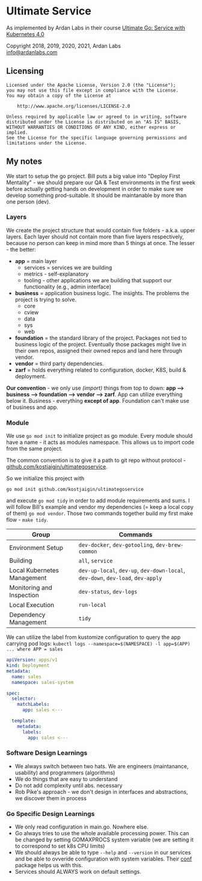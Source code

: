 # Ultimate Service

As implemented by Ardan Labs in their course [Ultimate Go: Service with Kubernetes 4.0](https://github.com/ardanlabs/service/wiki/course-outline)

Copyright 2018, 2019, 2020, 2021, Ardan Labs  
info@ardanlabs.com

## Licensing

```
Licensed under the Apache License, Version 2.0 (the "License");
you may not use this file except in compliance with the License.
You may obtain a copy of the License at

    http://www.apache.org/licenses/LICENSE-2.0

Unless required by applicable law or agreed to in writing, software
distributed under the License is distributed on an "AS IS" BASIS,
WITHOUT WARRANTIES OR CONDITIONS OF ANY KIND, either express or implied.
See the License for the specific language governing permissions and
limitations under the License.
```

## My notes

We start to setup the go project. Bill puts a big value into "Deploy First Mentality" - we should prepare our QA & Test environments in the first week before actually getting hands on development in order to make sure we develop something prod-suitable. It should be maintanable by more than one person (dev).

### Layers

We create the project structure that would contain five folders - a.k.a. upper layers. Each layer should not contain more than five layers respectively, because no person can keep in mind more than 5 things at once. The lesser - the better:

- **app** = main layer
    - services = services we are building
    - metrics - self-explanatory
    - tooling - other applications we are building that support our functionality (e.g., admin interface)
- **business** = application business logic. The insights. The problems the project is trying to solve.
    - core
    - cview
    - data
    - sys
    - web
- **foundation** = the standard library of the project. Packages not tied to business logic of the project. Eventually those packages might live in their own repos, assigned their owned repos and land here through vendor.
- **vendor** = third party dependencies.
- **zarf**  = holds everything related to configuration, docker, K8S, build & deployment.

**Our convention** - we only use *(import)* things from top to down: **app --> business --> foundation --> vendor --> zarf**. App can utilize everything below it. Business - everything **except of app**. Foundation can't make use of business and app. 

### Module

We use `go mod init` to initialize project as go module. Every module should have a name - it acts as modules namespace. This allows us to import code from the same project. 

The common convention is to give it a path to git repo without protocol - [github.com/kostjaigin/ultimategoservice](https://github.com/kostjaigin/ultimategoservice). 

So we initialize this project with
```
go mod init github.com/kostjaigin/ultimategoservice
```

and execute `go mod tidy` in order to add module requirements and sums. I will follow Bill's example and vendor my dependencies (= keep a local copy of them) `go mod vendor`. Those two commands together build my first make flow - `make tidy`.

| Group                     | Commands                  |
|---------------------------|---------------------------|
| Environment Setup         | `dev-docker`, `dev-gotooling`, `dev-brew-common` |
| Building                  | `all`, `service` |
| Local Kubernetes Management | `dev-up-local`, `dev-up`, `dev-down-local`, `dev-down`, `dev-load`, `dev-apply` |
| Monitoring and Inspection | `dev-status`, `dev-logs`             |
| Local Execution           | `run-local`              |
| Dependency Management     | `tidy`                   |


We can utilize the label from kustomize configuration to query the app carrying pod logs:
`kubectl logs --namespace=$(NAMESPACE) -l app=$(APP) ... where APP = sales`

```yaml
apiVersion: apps/v1
kind: Deployment
metadata:
  name: sales
  namespace: sales-system

spec:
  selector:
    matchLabels:
      app: sales <---

  template:
    metadata:
      labels:
        app: sales <---
```

### Software Design Learnings

- We always switch between two hats. We are engineers (maintanance, usability) and programmers (algorithms)
- We do things that are easy to understand
- Do not add complexity until abs. necessary
- Rob Pike's approach - we don't design in interfaces and abstractions, we discover them in process

### Go Specific Design Learnings

- We only read configuration in main.go. Nowhere else.
- Go always tries to use the whole available processing power. This can be changed by setting GOMAXPROCS system variable (we are setting it to correspond to set k8s CPU limits) 
- We should always be able to type `--help` and `--version` in our services and be able to ovveride configuration with system variables. Their [conf](https://pkg.go.dev/github.com/ardanlabs/conf/) package helps us with this.
- Services should ALWAYS work on default settings.